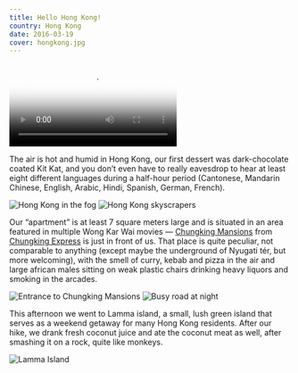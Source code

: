 ```yaml
---
title: Hello Hong Kong!
country: Hong Kong
date: 2016-03-19
cover: hongkong.jpg
---
```


<video src="/video/hk.mp4" poster="/video/hk.png" autoplay loop>
</video>

The air is hot and humid in Hong Kong, our first dessert was dark-chocolate coated Kit Kat, and you don’t even have to really eavesdrop to hear at least eight different languages during a half-hour period (Cantonese, Mandarin Chinese, English, Arabic, Hindi, Spanish, German, French).

![Hong Kong in the fog](../../img/0319-1.jpg)
![Hong Kong skyscrapers](../../img/000065.jpg)

Our “apartment” is at least 7 square meters large and is situated in an area featured in multiple Wong Kar Wai movies — [Chungking Mansions](https://en.wikipedia.org/wiki/Chungking_Mansions) from [Chungking Express](https://en.wikipedia.org/wiki/Chungking_Express) is just in front of us. That place is quite peculiar, not comparable to anything (except maybe the underground of Nyugati tér, but more welcoming), with the smell of curry, kebab and pizza in the air and large african males sitting on weak plastic chairs drinking heavy liquors and smoking in the arcades.

![Entrance to Chungking Mansions](../../img/000055.jpg)
![Busy road at night](../../img/0319-2.jpg)

This afternoon we went to Lamma island, a small, lush green island that serves as a weekend getaway for many Hong Kong residents. After our hike, we drank fresh coconut juice and ate the coconut meat as well, after smashing it on a rock, quite like monkeys.

![Lamma Island](../../img/000076.jpg)
